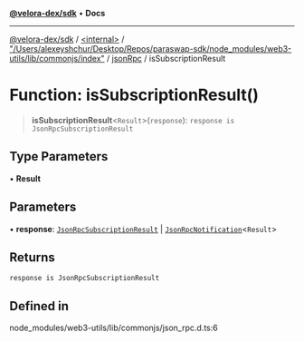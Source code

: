 [**@velora-dex/sdk**](../../../../../../README.md) • **Docs**

***

[@velora-dex/sdk](../../../../../../globals.md) / [\<internal\>](../../../../../README.md) / ["/Users/alexeyshchur/Desktop/Repos/paraswap-sdk/node\_modules/web3-utils/lib/commonjs/index"](../../../README.md) / [jsonRpc](../README.md) / isSubscriptionResult

# Function: isSubscriptionResult()

> **isSubscriptionResult**\<`Result`\>(`response`): `response is JsonRpcSubscriptionResult`

## Type Parameters

• **Result**

## Parameters

• **response**: [`JsonRpcSubscriptionResult`](../../../../../interfaces/JsonRpcSubscriptionResult.md) \| [`JsonRpcNotification`](../../../../../interfaces/JsonRpcNotification.md)\<`Result`\>

## Returns

`response is JsonRpcSubscriptionResult`

## Defined in

node\_modules/web3-utils/lib/commonjs/json\_rpc.d.ts:6
